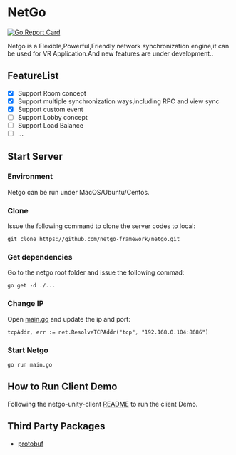 # NetGo


 [![Go Report Card][3]][4] 


[3]: https://goreportcard.com/badge/github.com/netgo-framework/netgo
[4]: https://goreportcard.com/report/github.com/netgo-framework/netgo


Netgo is a Flexible,Powerful,Friendly network synchronization engine,it can be used for VR Application.And new features are under development..



## FeatureList

- [x] Support Room concept
- [x] Support multiple synchronization ways,including RPC and view sync
- [x] Support custom event
- [ ] Support Lobby concept
- [ ] Support Load Balance
- [ ] ...

## Start Server	

### Environment

Netgo can be run under MacOS/Ubuntu/Centos.

### Clone 

Issue the following command to clone the server codes to local:

    git clone https://github.com/netgo-framework/netgo.git
     
### Get dependencies

Go to the netgo root folder and issue the following commad:    
      
    go get -d ./...
    
### Change IP
Open [main.go](https://github.com/netgo-framework/netgo/blob/master/main.go) and  update the ip and port:

    tcpAddr, err := net.ResolveTCPAddr("tcp", "192.168.0.104:8686")
    

### Start Netgo

    go run main.go
    
## How to Run Client Demo

Following the netgo-unity-client [README](https://github.com/netgo-framework/netgo-unity-client) to run the client Demo. 

    
    
##  Third Party Packages

- [protobuf](https://github.com/golang/protobuf)   


